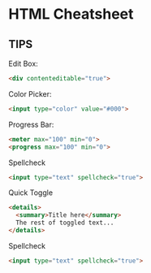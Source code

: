 # HTML Cheatsheet   

## TIPS
Edit Box:
```html
<div contenteditable="true">
```
Color Picker:
```html
<input type="color" value="#000">
```   
Progress Bar:
```html
<meter max="100" min="0">
<progress max="100" min="0">
```   
Spellcheck
```html
<input type="text" spellcheck="true">
```    
Quick Toggle
```html
<details>
  <summary>Title here</summary>
  The rest of toggled text...
</details>
```    
Spellcheck
```html
<input type="text" spellcheck="true">
```    
